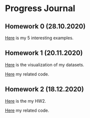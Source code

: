 # Progress Journal

## Homework 0 (28.10.2020)
[Here](files/example_homework_0.html) is my 5 interesting examples.

## Homework 1 (20.11.2020)
[Here](files/360-Homewrok1.html) is the visualization of my datasets.

[Here](https://bu-ie-360.github.io/fall20-safiyesahin/files/360HW1-code.R) my related code.


## Homework 2 (18.12.2020)
[Here](files/360-hw2.html) is the my HW2.

[Here](https://bu-ie-360.github.io/fall20-safiyesahin/files/360HW2.R) my related code.